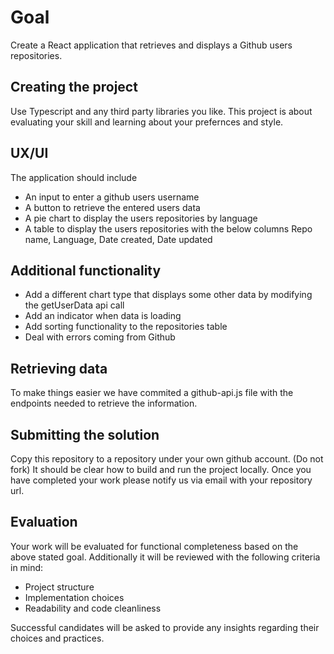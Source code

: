 # Goal

Create a React application that retrieves and displays a Github users repositories.

## Creating the project

Use Typescript and any third party libraries you like. This project is about evaluating your skill and learning about your prefernces and style.

## UX/UI

The application should include 
* An input to enter a github users username
* A button to retrieve the entered users data
* A pie chart to display the users repositories by language
* A table to display the users repositories with the below columns
  Repo name, Language, Date created, Date updated  

## Additional functionality

* Add a different chart type that displays some other data by modifying the getUserData api call
* Add an indicator when data is loading
* Add sorting functionality to the repositories table
* Deal with errors coming from Github

## Retrieving data

To make things easier we have commited a github-api.js file with the endpoints needed to retrieve the information.

## Submitting the solution

Copy this repository to a repository under your own github account. (Do not fork) It should be clear how to build and run the project locally. Once you have completed your work please notify us via email with your repository url.

## Evaluation

Your work will be evaluated for functional completeness based on the above stated goal. Additionally it will
be reviewed with the following criteria in mind:

* Project structure
* Implementation choices
* Readability and code cleanliness

Successful candidates will be asked to provide any insights regarding their choices and practices.
